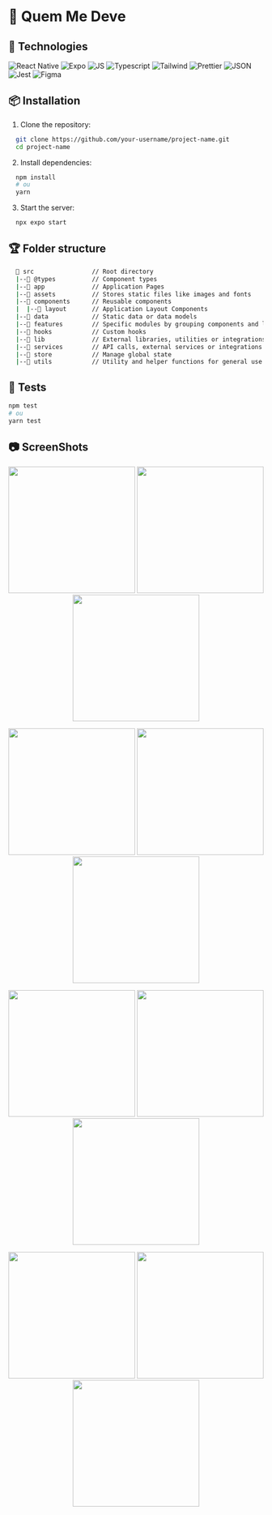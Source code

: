 # 📱 Quem Me Deve #

## 🚀 Technologies ##

  ![React Native](https://img.shields.io/badge/React_Native-20232A?style=for-the-badge&logo=react&logoColor=61DAFB)
  ![Expo](https://img.shields.io/badge/Expo-1B1F23?style=for-the-badge&logo=expo&logoColor=white)
  ![JS](https://img.shields.io/badge/JavaScript-323330?style=for-the-badge&logo=javascript&logoColor=F7DF1E)
  ![Typescript](https://img.shields.io/badge/TypeScript-007ACC?style=for-the-badge&logo=typescript&logoColor=white)
  ![Tailwind](  https://img.shields.io/badge/Tailwind_CSS-38B2AC?style=for-the-badge&logo=tailwind-css&logoColor=white)
  ![Prettier](https://img.shields.io/badge/prettier-1A2C34?style=for-the-badge&logo=prettier&logoColor=F7BA3E)
  ![JSON](https://img.shields.io/badge/json-5E5C5C?style=for-the-badge&logo=json&logoColor=white)
  ![Jest](  https://img.shields.io/badge/Jest-C21325?style=for-the-badge&logo=jest&logoColor=white)
  ![Figma](https://img.shields.io/badge/Figma-F24E1E?style=for-the-badge&logo=figma&logoColor=white)

## 📦 Installation ##

1. Clone the repository:
```bash
  git clone https://github.com/your-username/project-name.git
  cd project-name
```

2. Install dependencies:
```bash
  npm install
  # ou
  yarn
```

3. Start the server:
```bash
  npx expo start
```

## 🏆 Folder structure ##

```bash
  📂 src                // Root directory
  |--📁 @types          // Component types
  |--📁 app             // Application Pages
  |--📁 assets          // Stores static files like images and fonts
  |--📂 components      // Reusable components
  |  |--📁 layout       // Application Layout Components
  |--📁 data            // Static data or data models
  |--📁 features        // Specific modules by grouping components and logic
  |--📁 hooks           // Custom hooks
  |--📁 lib             // External libraries, utilities or integrations
  |--📁 services        // API calls, external services or integrations
  |--📁 store           // Manage global state
  |--📁 utils           // Utility and helper functions for general use
```

## 🧪 Tests ##
```bash
npm test
# ou
yarn test
```

## 📷 ScreenShots ##

<p align="center" display="flex">
  <img src = "./assets/screenShots/1.png" width=250>
  <img src = "./assets/screenShots/2.png" width=250>
  <img src = "./assets/screenShots/3.png" width=250>
</p>

<p align="center" display="flex">
  <img src = "./assets/screenShots/4.png" width=250>
  <img src = "./assets/screenShots/5.png" width=250>
  <img src = "./assets/screenShots/6.png" width=250>
</p>

<p align="center" display="flex">
  <img src = "./assets/screenShots/7.png" width=250>
  <img src = "./assets/screenShots/8.png" width=250>
  <img src = "./assets/screenShots/9.png" width=250>
</p>

<p align="center" display="flex">
  <img src = "./assets/screenShots/10.png" width=250>
  <img src = "./assets/screenShots/11.png" width=250>
  <img src = "./assets/screenShots/12.png" width=250>
</p>